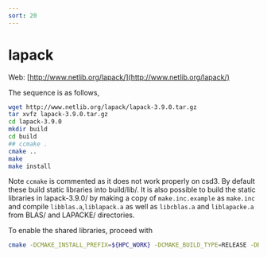```yaml
---
sort: 20
---
```


# lapack

Web: [http://www.netlib.org/lapack/](http://www.netlib.org/lapack/)

The sequence is as follows,

```bash
wget http://www.netlib.org/lapack/lapack-3.9.0.tar.gz
tar xvfz lapack-3.9.0.tar.gz
cd lapack-3.9.0
mkdir build
cd build
## ccmake .
cmake ..
make
make install
```

Note `ccmake` is commented as it does not work properly on csd3. By default these build static libraries into build/lib/. It is also possible to build the static libraries in lapack-3.9.0/ by making a copy of `make.inc.example` as `make.inc` and compile `libblas.a`,`liblapack.a` as well as `libcblas.a` and `liblapacke.a` from BLAS/ and LAPACKE/ directories.

To enable the shared libraries, proceed with

```bash
cmake -DCMAKE_INSTALL_PREFIX=${HPC_WORK} -DCMAKE_BUILD_TYPE=RELEASE -DBUILD_SHARED_LIBS=ON -DLAPACKE=ON -DCBLAS=ON ..
```
